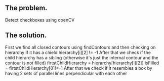 ## The problem.

Detect checkboxes using openCV

## The solution.

First we find all closed contours using findContours and then checking on hierarchy if it has a chield hierarchy[i][2] != -1
After that we check if the child hierarchy has a sibling (otherwise it's just the internal contour and the contour is not filled)
firtstChildHierarchy = hierarchy[hierarchy[i][2]]
isFilled = firtstChildHierarchy[0]!=-1
After that we check if it resembles a box by having 2 sets of parallel lines perpendicular with each other
